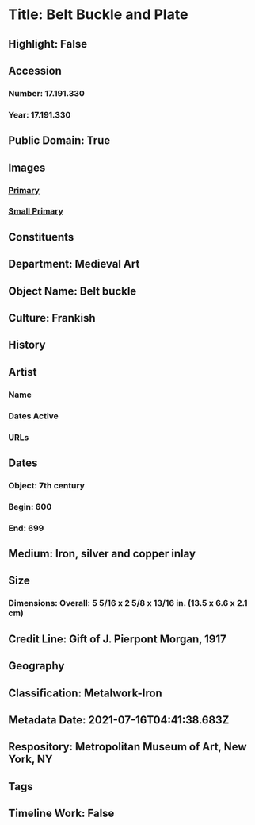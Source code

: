 # Title: Belt Buckle and Plate
## Highlight: False
## Accession
### Number: 17.191.330
### Year: 17.191.330
## Public Domain: True
## Images
### [Primary](https://images.metmuseum.org/CRDImages/md/original/dp30506.jpg)
### [Small Primary](https://images.metmuseum.org/CRDImages/md/web-large/dp30506.jpg)
## Constituents
## Department: Medieval Art
## Object Name: Belt buckle
## Culture: Frankish
## History
## Artist
### Name
### Dates Active
### URLs
## Dates
### Object: 7th century
### Begin: 600
### End: 699
## Medium: Iron, silver and copper inlay
## Size
### Dimensions: Overall: 5 5/16 x 2 5/8 x 13/16 in. (13.5 x 6.6 x 2.1 cm)
## Credit Line: Gift of J. Pierpont Morgan, 1917
## Geography
## Classification: Metalwork-Iron
## Metadata Date: 2021-07-16T04:41:38.683Z
## Respository: Metropolitan Museum of Art, New York, NY
## Tags
## Timeline Work: False